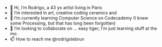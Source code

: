 - 👋 Hi, I’m Rodrigo, a 43 yo artist living in Paris
- 👀 I’m interested in art, creative coding ceramics and
- 🌱 I’m currently learning Computer Science on Codecademy (I knew some Processing, but that has long been forgotten)
- 💞️ I’m looking to collaborate on ... easy tiger, I'm just learning stuff at the mo.
- 📫 How to reach me @rodrigolebrun

<!---
rodrigolebrun/rodrigolebrun is a ✨ special ✨ repository because its `README.md` (this file) appears on your GitHub profile.
You can click the Preview link to take a look at your changes.
--->
